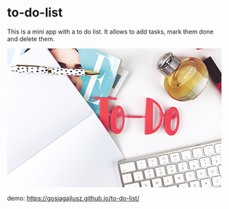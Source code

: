 # to-do-list

This is a mini app with a to do list. It allows to add tasks, mark them done and delete them.

![to do list](https://raw.githubusercontent.com/gosiagajlusz/to-do-list/af4d74b494fef21bbafba1ed62c550e14f79646e/obrazki/to%20do%20mini.jpg)


demo:
https://gosiagajlusz.github.io/to-do-list/
